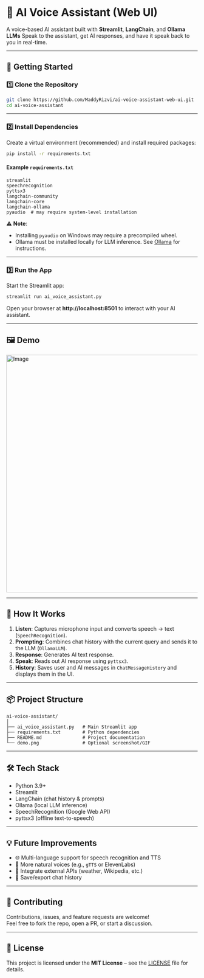 # 🤖 AI Voice Assistant (Web UI)

A voice-based AI assistant built with **Streamlit**, **LangChain**, and **Ollama LLMs**
Speak to the assistant, get AI responses, and have it speak back to you in real-time.

---

## 🚀 Getting Started

### 1️⃣ Clone the Repository
```bash
git clone https://github.com/MaddyRizvi/ai-voice-assistant-web-ui.git
cd ai-voice-assistant
```

---

### 2️⃣ Install Dependencies
Create a virtual environment (recommended) and install required packages:
```bash
pip install -r requirements.txt
```

#### Example `requirements.txt`
```text
streamlit
speechrecognition
pyttsx3
langchain-community
langchain-core
langchain-ollama
pyaudio  # may require system-level installation
```

⚠️ **Note**:  
- Installing `pyaudio` on Windows may require a precompiled wheel.  
- Ollama must be installed locally for LLM inference. See [Ollama](https://ollama.ai/) for instructions.

---

### 3️⃣ Run the App
Start the Streamlit app:
```bash
streamlit run ai_voice_assistant.py
```
Open your browser at **http://localhost:8501** to interact with your AI assistant.

---

## 🖼️ Demo
<img width="1361" height="625" alt="Image" src="https://github.com/user-attachments/assets/e20fc657-6ca8-4274-b829-b4329431bc4f" />

---

## 🔧 How It Works
1. **Listen**: Captures microphone input and converts speech → text (`SpeechRecognition`).  
2. **Prompting**: Combines chat history with the current query and sends it to the LLM (`OllamaLLM`).  
3. **Response**: Generates AI text response.  
4. **Speak**: Reads out AI response using `pyttsx3`.  
5. **History**: Saves user and AI messages in `ChatMessageHistory` and displays them in the UI.

---

## 📦 Project Structure
```text
ai-voice-assistant/
│
├── ai_voice_assistant.py   # Main Streamlit app
├── requirements.txt        # Python dependencies
├── README.md               # Project documentation
└── demo.png                # Optional screenshot/GIF
```

---

## 🛠️ Tech Stack
- Python 3.9+  
- Streamlit  
- LangChain (chat history & prompts)  
- Ollama (local LLM inference)  
- SpeechRecognition (Google Web API)  
- pyttsx3 (offline text-to-speech)  

---

## 💡 Future Improvements
- 🌐 Multi-language support for speech recognition and TTS  
- 🎵 More natural voices (e.g., `gTTS` or ElevenLabs)  
- 🔗 Integrate external APIs (weather, Wikipedia, etc.)  
- 💾 Save/export chat history

---

## 🤝 Contributing
Contributions, issues, and feature requests are welcome!  
Feel free to fork the repo, open a PR, or start a discussion.

---

## 📜 License
This project is licensed under the **MIT License** – see the [LICENSE](LICENSE) file for details.

